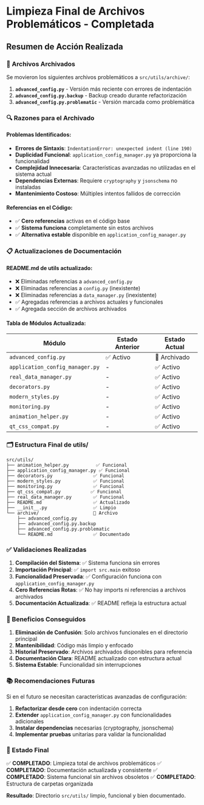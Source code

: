 # Limpieza Final de Archivos Problemáticos - Completada

## Resumen de Acción Realizada

### 📁 Archivos Archivados

Se movieron los siguientes archivos problemáticos a `src/utils/archive/`:

1. **`advanced_config.py`** - Versión más reciente con errores de indentación
2. **`advanced_config.py.backup`** - Backup creado durante refactorización
3. **`advanced_config.py.problematic`** - Versión marcada como problemática

### 🔍 Razones para el Archivado

#### Problemas Identificados:
- **Errores de Sintaxis**: `IndentationError: unexpected indent (line 190)`
- **Duplicidad Funcional**: `application_config_manager.py` ya proporciona la funcionalidad
- **Complejidad Innecesaria**: Características avanzadas no utilizadas en el sistema actual
- **Dependencias Externas**: Requiere `cryptography` y `jsonschema` no instaladas
- **Mantenimiento Costoso**: Múltiples intentos fallidos de corrección

#### Referencias en el Código:
- ✅ **Cero referencias** activas en el código base
- ✅ **Sistema funciona** completamente sin estos archivos
- ✅ **Alternativa estable** disponible en `application_config_manager.py`

### 📋 Actualizaciones de Documentación

#### README.md de utils actualizado:
- ❌ Eliminadas referencias a `advanced_config.py`
- ❌ Eliminadas referencias a `config.py` (inexistente)
- ❌ Eliminadas referencias a `data_manager.py` (inexistente)
- ✅ Agregadas referencias a archivos actuales y funcionales
- ✅ Agregada sección de archivos archivados

#### Tabla de Módulos Actualizada:
| Módulo | Estado Anterior | Estado Actual |
|--------|----------------|---------------|
| `advanced_config.py` | ✅ Activo | 📁 Archivado |
| `application_config_manager.py` | - | ✅ Activo |
| `real_data_manager.py` | - | ✅ Activo |
| `decorators.py` | - | ✅ Activo |
| `modern_styles.py` | - | ✅ Activo |
| `monitoring.py` | - | ✅ Activo |
| `animation_helper.py` | - | ✅ Activo |
| `qt_css_compat.py` | - | ✅ Activo |

### 🗂️ Estructura Final de utils/

```
src/utils/
├── animation_helper.py          ✅ Funcional
├── application_config_manager.py ✅ Funcional
├── decorators.py               ✅ Funcional
├── modern_styles.py            ✅ Funcional
├── monitoring.py               ✅ Funcional
├── qt_css_compat.py           ✅ Funcional
├── real_data_manager.py        ✅ Funcional
├── README.md                   ✅ Actualizado
├── __init__.py                 ✅ Limpio
└── archive/                    📁 Archivo
    ├── advanced_config.py
    ├── advanced_config.py.backup
    ├── advanced_config.py.problematic
    └── README.md               ✅ Documentado
```

### ✅ Validaciones Realizadas

1. **Compilación del Sistema**: ✅ Sistema funciona sin errores
2. **Importación Principal**: ✅ `import src.main` exitoso
3. **Funcionalidad Preservada**: ✅ Configuración funciona con `application_config_manager.py`
4. **Cero Referencias Rotas**: ✅ No hay imports ni referencias a archivos archivados
5. **Documentación Actualizada**: ✅ README refleja la estructura actual

### 🎯 Beneficios Conseguidos

1. **Eliminación de Confusión**: Solo archivos funcionales en el directorio principal
2. **Mantenibilidad**: Código más limpio y enfocado
3. **Historial Preservado**: Archivos archivados disponibles para referencia
4. **Documentación Clara**: README actualizado con estructura actual
5. **Sistema Estable**: Funcionalidad sin interrupciones

### 📚 Recomendaciones Futuras

Si en el futuro se necesitan características avanzadas de configuración:

1. **Refactorizar desde cero** con indentación correcta
2. **Extender** `application_config_manager.py` con funcionalidades adicionales
3. **Instalar dependencias** necesarias (cryptography, jsonschema)
4. **Implementar pruebas** unitarias para validar la funcionalidad

### 🏁 Estado Final

✅ **COMPLETADO**: Limpieza total de archivos problemáticos
✅ **COMPLETADO**: Documentación actualizada y consistente
✅ **COMPLETADO**: Sistema funcional sin archivos obsoletos
✅ **COMPLETADO**: Estructura de carpetas organizada

**Resultado**: Directorio `src/utils/` limpio, funcional y bien documentado.
